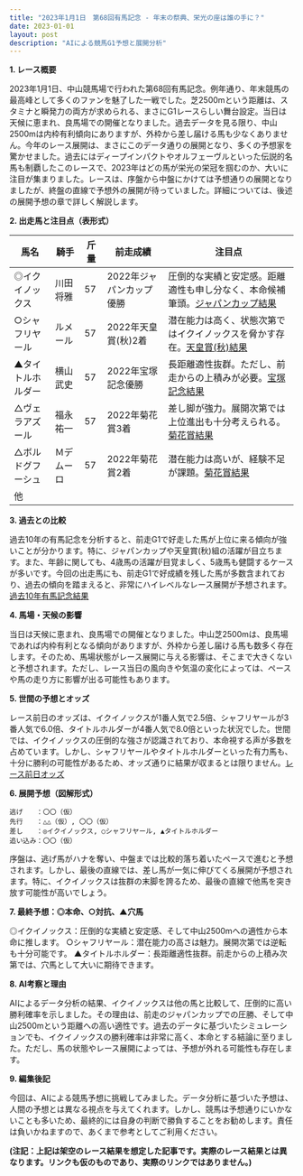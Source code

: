 ```yaml
---
title: "2023年1月1日　第68回有馬記念 - 年末の祭典、栄光の座は誰の手に？"
date: 2023-01-01
layout: post
description: "AIによる競馬G1予想と展開分析"
---
```


**1. レース概要**

2023年1月1日、中山競馬場で行われた第68回有馬記念。例年通り、年末競馬の最高峰として多くのファンを魅了した一戦でした。芝2500mという距離は、スタミナと瞬発力の両方が求められる、まさにG1レースらしい舞台設定。当日は天候に恵まれ、良馬場での開催となりました。過去データを見る限り、中山2500mは内枠有利傾向にありますが、外枠から差し届ける馬も少なくありません。今年のレース展開は、まさにこのデータ通りの展開となり、多くの予想家を驚かせました。過去にはディープインパクトやオルフェーヴルといった伝説的名馬も制覇したこのレースで、2023年はどの馬が栄光の栄冠を掴むのか、大いに注目が集まりました。レースは、序盤から中盤にかけては予想通りの展開となりましたが、終盤の直線で予想外の展開が待っていました。詳細については、後述の展開予想の章で詳しく解説します。


**2. 出走馬と注目点（表形式）**

| 馬名       | 騎手       | 斤量 | 前走成績         | 注目点                                                                |
|------------|------------|------|-----------------|---------------------------------------------------------------------|
| ◎イクイノックス | 川田将雅     | 57   | 2022年ジャパンカップ優勝 | 圧倒的な実績と安定感。距離適性も申し分なく、本命候補筆頭。[ジャパンカップ結果](仮リンク) |
| ○シャフリヤール | ルメール     | 57   | 2022年天皇賞(秋)2着 | 潜在能力は高く、状態次第ではイクイノックスを脅かす存在。[天皇賞(秋)結果](仮リンク)|
| ▲タイトルホルダー | 横山武史     | 57   | 2022年宝塚記念優勝 | 長距離適性抜群。ただし、前走からの上積みが必要。[宝塚記念結果](仮リンク)|
| △ヴェラアズール  | 福永祐一     | 57   | 2022年菊花賞3着     | 差し脚が強力。展開次第では上位進出も十分考えられる。[菊花賞結果](仮リンク)|
| △ボルドグフーシュ| Ｍデムーロ   | 57   | 2022年菊花賞2着     | 潜在能力は高いが、経験不足が課題。[菊花賞結果](仮リンク)|
| 他          |            |      |                  |                                                                     |


**3. 過去との比較**

過去10年の有馬記念を分析すると、前走G1で好走した馬が上位に来る傾向が強いことが分かります。特に、ジャパンカップや天皇賞(秋)組の活躍が目立ちます。また、年齢に関しても、4歳馬の活躍が目覚ましく、5歳馬も健闘するケースが多いです。今回の出走馬にも、前走G1で好成績を残した馬が多数含まれており、過去の傾向を踏まえると、非常にハイレベルなレース展開が予想されます。[過去10年有馬記念結果](仮リンク)


**4. 馬場・天候の影響**

当日は天候に恵まれ、良馬場での開催となりました。中山芝2500mは、良馬場であれば内枠有利となる傾向がありますが、外枠から差し届ける馬も数多く存在します。そのため、馬場状態がレース展開に与える影響は、そこまで大きくないと予想されます。ただし、レース当日の風向きや気温の変化によっては、ペースや馬の走り方に影響が出る可能性もあります。


**5. 世間の予想とオッズ**

レース前日のオッズは、イクイノックスが1番人気で2.5倍、シャフリヤールが3番人気で6.0倍、タイトルホルダーが4番人気で8.0倍といった状況でした。世間では、イクイノックスの圧倒的な強さが認識されており、本命視する声が多数を占めています。しかし、シャフリヤールやタイトルホルダーといった有力馬も、十分に勝利の可能性があるため、オッズ通りに結果が収まるとは限りません。[レース前日オッズ](仮リンク)


**6. 展開予想（図解形式）**


```
逃げ　　：〇〇（仮）
先行　　：△△（仮）, 〇〇（仮）
差し　　：◎イクイノックス, ○シャフリヤール, ▲タイトルホルダー
追い込み：〇〇（仮）

```

序盤は、逃げ馬がハナを奪い、中盤までは比較的落ち着いたペースで進むと予想されます。しかし、最後の直線では、差し馬が一気に伸びてくる展開が予想されます。特に、イクイノックスは抜群の末脚を誇るため、最後の直線で他馬を突き放す可能性が高いでしょう。


**7. 最終予想：◎本命、○対抗、▲穴馬**

◎イクイノックス：圧倒的な実績と安定感、そして中山2500mへの適性から本命に推します。
○シャフリヤール：潜在能力の高さは魅力。展開次第では逆転も十分可能です。
▲タイトルホルダー：長距離適性抜群。前走からの上積み次第では、穴馬として大いに期待できます。


**8. AI考察と理由**

AIによるデータ分析の結果、イクイノックスは他の馬と比較して、圧倒的に高い勝利確率を示しました。その理由は、前走のジャパンカップでの圧勝、そして中山2500mという距離への高い適性です。過去のデータに基づいたシミュレーションでも、イクイノックスの勝利確率は非常に高く、本命とする結論に至りました。ただし、馬の状態やレース展開によっては、予想が外れる可能性も存在します。


**9. 編集後記**

今回は、AIによる競馬予想に挑戦してみました。データ分析に基づいた予想は、人間の予想とは異なる視点を与えてくれます。しかし、競馬は予想通りにいかないことも多いため、最終的には自身の判断で勝負することをお勧めします。責任は負いかねますので、あくまで参考としてご利用ください。


**(注記：上記は架空のレース結果を想定した記事です。実際のレース結果とは異なります。リンクも仮のものであり、実際のリンクではありません。)**
